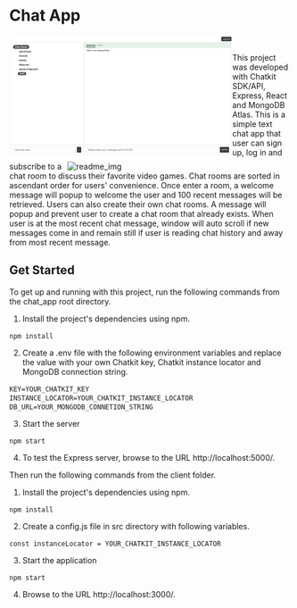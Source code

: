 # Chat App



<img src="./images/readme_img_001.png" alt="readme_img" align="left" width="400px"/>
<img src="./images/readme_img_002.png" alt="readme_img" align="right" width="400px"/>




<br/>
<p>This project was developed with Chatkit SDK/API, Express, React and MongoDB Atlas. This is a simple text chat app that user can sign up, log in and subscribe to a chat room to discuss their favorite video games. Chat rooms are sorted in ascendant order for users' convenience. Once enter a room, a welcome message will popup to welcome the user and 100 recent messages will be retrieved. Users can also create their own chat rooms. A message will popup and prevent user to create a chat room that already exists. When user is at the most recent chat message, window will auto scroll if new messages come in and remain still if user is reading chat history and away from most recent message.<p>


## Get Started

To get up and running with this project, run the following commands from the chat_app root directory.

1. Install the project's dependencies using npm.

```
npm install
```
2. Create a .env file with the following environment variables and replace the value with your own Chatkit key, Chatkit instance locator and MongoDB connection string.

```
KEY=YOUR_CHATKIT_KEY
INSTANCE_LOCATOR=YOUR_CHATKIT_INSTANCE_LOCATOR
DB_URL=YOUR_MONGODB_CONNETION_STRING
```
3. Start the server
```
npm start
```
4. To test the Express server, browse to the URL http://localhost:5000/.

Then run the following commands from the client folder.

1. Install the project's dependencies using npm.
```
npm install
```
2. Create a config.js file in src directory with following variables.
```
const instanceLocator = YOUR_CHATKIT_INSTANCE_LOCATOR
```
3. Start the application
```
npm start
```
4. Browse to the URL http://localhost:3000/.
